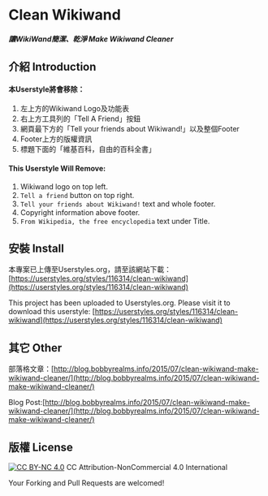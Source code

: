 # Clean Wikiwand

#### _讓WikiWand簡潔、乾淨  Make Wikiwand Cleaner_

## 介紹 Introduction

#### 本Userstyle將會移除：

1.  左上方的Wikiwand Logo及功能表
2.  右上方工具列的「Tell A Friend」按鈕
3.  網頁最下方的「Tell your friends about Wikiwand!」以及整個Footer
4.  Footer上方的版權資訊
5.  標題下面的「維基百科，自由的百科全書」

#### This Userstyle Will Remove:

1.  Wikiwand logo on top left.
2.  `Tell a friend` button on top right.
3.  `Tell your friends about Wikiwand!` text and whole footer.
4.  Copyright information above footer.
5.  `From Wikipedia, the free encyclopedia` text under Title.

## 安裝 Install

本專案已上傳至Userstyles.org，請至該網站下載：
[https://userstyles.org/styles/116314/clean-wikiwand](https://userstyles.org/styles/116314/clean-wikiwand)

This project has been uploaded to Userstyles.org. Please visit it to download this userstyle:
[https://userstyles.org/styles/116314/clean-wikiwand](https://userstyles.org/styles/116314/clean-wikiwand)

## 其它 Other

部落格文章：[http://blog.bobbyrealms.info/2015/07/clean-wikiwand-make-wikiwand-cleaner/](http://blog.bobbyrealms.info/2015/07/clean-wikiwand-make-wikiwand-cleaner/)

Blog Post:[http://blog.bobbyrealms.info/2015/07/clean-wikiwand-make-wikiwand-cleaner/](http://blog.bobbyrealms.info/2015/07/clean-wikiwand-make-wikiwand-cleaner/)

## 版權 License

[![CC BY-NC 4.0](https://i.creativecommons.org/l/by-nc/4.0/88x31.png)](https://creativecommons.org/licenses/by-nc/4.0/)
CC Attribution-NonCommercial 4.0 International

Your Forking and Pull Requests are welcomed!